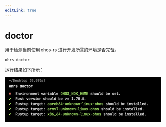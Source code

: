 ```yaml
---
editLink: true
---
```


# doctor

用于检测当前使用 ohos-rs 进行开发所需的环境是否完备。

```shell
ohrs doctor
```

运行结果如下所示：

![Doctor result](./assets/doctor.png)